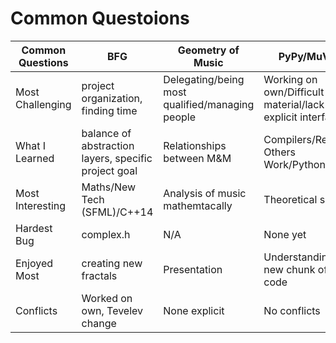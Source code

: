 Common Questoions
=================

Common Questions | BFG                                                  | Geometry of Music     | PyPy/MuVM 
---------------- | ---------------------------------------------------- | --------------------- | --------- 
Most Challenging | project organization, finding time                   | Delegating/being most qualified/managing people  | Working on own/Difficult material/lack of explicit interface      
What I Learned   | balance of abstraction layers, specific project goal | Relationships between M&M       | Compilers/Reading Others Work/Python
Most Interesting | Maths/New Tech (SFML)/C++14                          | Analysis of music mathemtacally | Theoretical side
Hardest Bug      | complex.h                                            | N/A                   | None yet
Enjoyed Most     | creating new fractals                                | Presentation          | Understanding new chunk of code
Conflicts        | Worked on own, Tevelev change                        | None explicit         | No conflicts 
